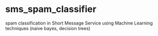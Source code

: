 # sms_spam_classifier
spam classification in Short Message Service using Machine Learning techniques (naive bayes, decision trees)
